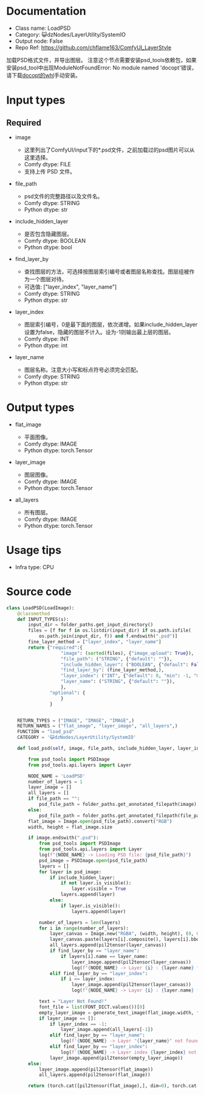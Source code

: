 # Documentation
- Class name: LoadPSD
- Category: 😺dzNodes/LayerUtility/SystemIO
- Output node: False
- Repo Ref: https://github.com/chflame163/ComfyUI_LayerStyle

加载PSD格式文件，并导出图层。 注意这个节点需要安装psd_tools依赖包，如果安装psd_tool中出现ModuleNotFoundError: No module named 'docopt'错误，请下载[docopt的whl](https://www.piwheels.org/project/docopt/)手动安装。

# Input types

## Required

- image
    - 这里列出了ComfyUI/input下的*.psd文件，之前加载过的psd图片可以从这里选择。
    - Comfy dtype: FILE
    - 支持上传 PSD 文件。

- file_path
    - psd文件的完整路径以及文件名。
    - Comfy dtype: STRING
    - Python dtype: str

- include_hidden_layer
    - 是否包含隐藏图层。
    - Comfy dtype: BOOLEAN
    - Python dtype: bool

- find_layer_by
    - 查找图层的方法，可选择按图层索引编号或者图层名称查找。图层组被作为一个图层对待。
    - 可选值: ["layer_index", "layer_name"]
    - Comfy dtype: STRING
    - Python dtype: str

- layer_index
    - 图层索引编号，0是最下面的图层，依次递增。如果include_hidden_layer设置为false，隐藏的图层不计入。设为-1则输出最上层的图层。
    - Comfy dtype: INT
    - Python dtype: int

- layer_name
    - 图层名称。注意大小写和标点符号必须完全匹配。
    - Comfy dtype: STRING
    - Python dtype: str

# Output types

- flat_image
    - 平面图像。
    - Comfy dtype: IMAGE
    - Python dtype: torch.Tensor

- layer_image
    - 图层图像。
    - Comfy dtype: IMAGE
    - Python dtype: torch.Tensor

- all_layers
    - 所有图层。
    - Comfy dtype: IMAGE
    - Python dtype: torch.Tensor

# Usage tips
- Infra type: CPU

# Source code
```python
class LoadPSD(LoadImage):
    @classmethod
    def INPUT_TYPES(s):
        input_dir = folder_paths.get_input_directory()
        files = [f for f in os.listdir(input_dir) if os.path.isfile(
            os.path.join(input_dir, f)) and f.endswith(".psd")]
        fine_layer_method = ["layer_index", "layer_name"]
        return {"required":{
                    "image": (sorted(files), {"image_upload": True}),
                    "file_path": ("STRING", {"default": ""}),
                    "include_hidden_layer": ("BOOLEAN", {"default": False}),
                    "find_layer_by": (fine_layer_method,),
                    "layer_index": ("INT", {"default": 0, "min": -1, "max": 999, "step": 1}),
                    "layer_name": ("STRING", {"default": ""}),
                    },
                "optional": {
                    }
                }


    RETURN_TYPES = ("IMAGE", "IMAGE", "IMAGE",)
    RETURN_NAMES = ("flat_image", "layer_image", "all_layers",)
    FUNCTION = "load_psd"
    CATEGORY = '😺dzNodes/LayerUtility/SystemIO'

    def load_psd(self, image, file_path, include_hidden_layer, layer_index, find_layer_by, layer_name,):

        from psd_tools import PSDImage
        from psd_tools.api.layers import Layer

        NODE_NAME = 'LoadPSD'
        number_of_layers = 1
        layer_image = []
        all_layers = []
        if file_path == "":
            psd_file_path = folder_paths.get_annotated_filepath(image)
        else:
            psd_file_path = folder_paths.get_annotated_filepath(file_path)
        flat_image = Image.open(psd_file_path).convert("RGB")
        width, height = flat_image.size

        if image.endswith(".psd"):
            from psd_tools import PSDImage
            from psd_tools.api.layers import Layer
            log(f"{NODE_NAME} -> Loading PSD file: {psd_file_path}")
            psd_image = PSDImage.open(psd_file_path)
            layers = []
            for layer in psd_image:
                if include_hidden_layer:
                    if not layer.is_visible():
                        layer.visible = True
                    layers.append(layer)
                else:
                    if layer.is_visible():
                        layers.append(layer)

            number_of_layers = len(layers)
            for i in range(number_of_layers):
                layer_canvas = Image.new("RGBA", (width, height), (0, 0, 0, 0))
                layer_canvas.paste(layers[i].composite(), layers[i].bbox)
                all_layers.append(pil2tensor(layer_canvas))
                if find_layer_by == "layer_name":
                    if layers[i].name == layer_name:
                        layer_image.append(pil2tensor(layer_canvas))
                        log(f"{NODE_NAME} -> Layer {i} : {layer.name} found.")
                elif find_layer_by == "layer_index":
                    if i == layer_index:
                        layer_image.append(pil2tensor(layer_canvas))
                        log(f"{NODE_NAME} -> Layer {i} : {layer.name} found.")

            text = "Layer Not Found!"
            font_file = list(FONT_DICT.values())[0]
            empty_layer_image = generate_text_image(flat_image.width, flat_image.height, text, font_file, font_color="#F01000")
            if layer_image == []:
                if layer_index == -1:
                    layer_image.append(all_layers[-1])
                elif find_layer_by == "layer_name":
                    log(f'{NODE_NAME} -> Layer "{layer_name}" not found, top layer will be output.', message_type="warning")
                elif find_layer_by == "layer_index":
                    log(f'{NODE_NAME} -> Layer index {layer_index} not found, top layer will be output.', message_type="warning")
                layer_image.append(pil2tensor(empty_layer_image))
        else:
            layer_image.append(pil2tensor(flat_image))
            all_layers.append(pil2tensor(flat_image))

        return (torch.cat([pil2tensor(flat_image),], dim=0), torch.cat(layer_image, dim=0), torch.cat(all_layers, dim=0),)
```